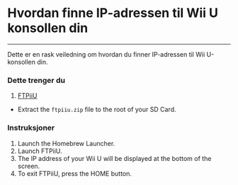 # Hvordan finne IP-adressen til Wii U konsollen din
---
Dette er en rask veiledning om hvordan du finner IP-adressen til Wii U-konsollen din.

### Dette trenger du

1. [FTPiiU](https://apps.fortheusers.org/wiiu/ftpiiu)
 - Extract the `ftpiiu.zip` file to the root of your SD Card.

### Instruksjoner

1. Launch the Homebrew Launcher.
1. Launch FTPiiU.
1. The IP address of your Wii U will be displayed at the bottom of the screen.
1. To exit FTPiiU, press the HOME button.